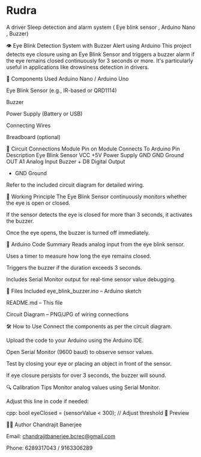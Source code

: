 # Rudra
A driver Sleep detection and alarm system ( Eye blink sensor , Arduino Nano , Buzzer)

👁️ Eye Blink Detection System with Buzzer Alert using Arduino
This project detects eye closure using an Eye Blink Sensor and triggers a buzzer alarm if the eye remains closed continuously for 3 seconds or more. It's particularly useful in applications like drowsiness detection in drivers.

🔧 Components Used
Arduino Nano / Arduino Uno

Eye Blink Sensor (e.g., IR-based or QRD1114)

Buzzer

Power Supply (Battery or USB)

Connecting Wires

Breadboard (optional)

🔌 Circuit Connections
Module	Pin on Module	Connects To Arduino Pin	Description
Eye Blink Sensor	VCC	+5V	Power Supply
GND	GND	Ground
OUT	A1	Analog Input
Buzzer	+	D8	Digital Output
-	GND	Ground

Refer to the included circuit diagram for detailed wiring.

🧠 Working Principle
The Eye Blink Sensor continuously monitors whether the eye is open or closed.

If the sensor detects the eye is closed for more than 3 seconds, it activates the buzzer.

Once the eye opens, the buzzer is turned off immediately.

📜 Arduino Code Summary
Reads analog input from the eye blink sensor.

Uses a timer to measure how long the eye remains closed.

Triggers the buzzer if the duration exceeds 3 seconds.

Includes Serial Monitor output for real-time sensor value debugging.

📂 Files Included
eye_blink_buzzer.ino – Arduino sketch

README.md – This file

Circuit Diagram – PNG/JPG of wiring connections

🛠️ How to Use
Connect the components as per the circuit diagram.

Upload the code to your Arduino using the Arduino IDE.

Open Serial Monitor (9600 baud) to observe sensor values.

Test by closing your eye or placing an object in front of the sensor.

If eye closure persists for over 3 seconds, the buzzer will sound.

🔍 Calibration Tips
Monitor analog values using Serial Monitor.

Adjust this line in code if needed:

cpp:
bool eyeClosed = (sensorValue < 300); // Adjust threshold
📸 Preview

👨‍💻 Author 
Chandrajit Banerjee 

Email: chandrajitbanerjee.bcrec@gmail.com

Phone: 6289317043 / 9163306289

